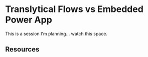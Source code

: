 # Translytical Flows vs Embedded Power App

This is a session I'm planning... watch this space.

## Resources